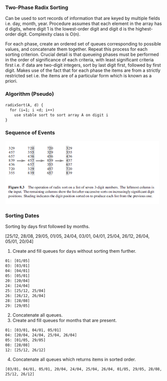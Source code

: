 ### Two-Phase Radix Sorting

Can be used to sort records of information that are keyed by multiple fields i.e. day, month, year. Procedure assumes that each element in the array has d digits, where digit 1 is the lowest-order digit and digit d is the highest-order digit. Complexity class is O(n).

For each phase, create an ordered set of queues corresponding to possible values, and concatenate them together. Repeat this process for each sorting criterion. Crucial detail is that queueing phases must be performed in the order of significance of each criteria, with least significant criteria first i.e. if data are two-digit integers, sort by last digit first, followed by first digit. Makes use of the fact that for each phase the items are from a strictly restricted set i.e. the items are of a particular form which is known as a priori.

### Algorithm (Pseudo)

```
radixSort(A, d) {
  for (i=1; i <d; i++)
    use stable sort to sort array A on digit i
}
```

### Sequence of Events

<img src="../../../images/radix-sort.PNG">

### Sorting Dates

Sorting by days first followed by months.

[25/12, 28/08, 29/05, 01/05, 24/04, 03/01, 04/01, 25/04, 26/12, 26/04, 05/01, 20/04]

1. Create and fill queues for days without sorting them further.

```
01: [01/05]
03: [03/01]
04: [04/01]
05: [05/01]
20: [20/04]
24: [24/04]
25: [25/12, 25/04]
26: [26/12, 26/04]
28: [28/08]
29: [29/05]
```

2. Concatenate all queues.
3. Create and fill queues for months that are present.

```
01: [03/01, 04/01, 05/01]
04: [20/04, 24/04, 25/04, 26/04]
05: [01/05, 29/05]
08: [28/08]
12: [25/12, 26/12]
```

4. Concatenate all queues which returns items in sorted order.

```
[03/01, 04/01, 05/01, 20/04, 24/04, 25/04, 26/04, 01/05, 29/05, 28/08, 25/12, 26/12]
```
